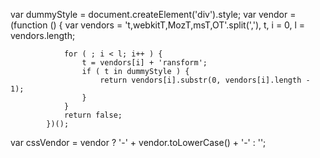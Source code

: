 var dummyStyle = document.createElement('div').style;
var	vendor = (function () {
				var vendors = 't,webkitT,MozT,msT,OT'.split(','),
					t,
					i = 0,
					l = vendors.length;

				for ( ; i < l; i++ ) {
					t = vendors[i] + 'ransform';
					if ( t in dummyStyle ) {
						return vendors[i].substr(0, vendors[i].length - 1);
					}
				}
				return false;
			})();
var cssVendor = vendor ? '-' + vendor.toLowerCase() + '-' : '';